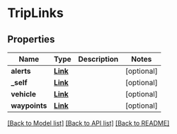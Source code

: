 # TripLinks

## Properties
Name | Type | Description | Notes
------------ | ------------- | ------------- | -------------
**alerts** | [**Link**](Link.md) |  | [optional] 
**_self** | [**Link**](Link.md) |  | [optional] 
**vehicle** | [**Link**](Link.md) |  | [optional] 
**waypoints** | [**Link**](Link.md) |  | [optional] 

[[Back to Model list]](../../README.md#documentation-for-models) [[Back to API list]](../../README.md#documentation-for-api-endpoints) [[Back to README]](../../README.md)


